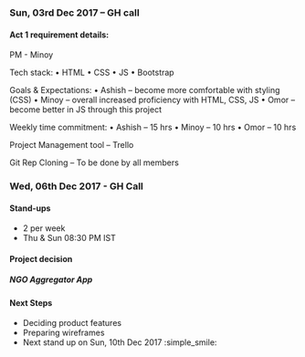 ### Sun, 03rd Dec 2017 – GH call

#### Act 1 requirement details:

PM - Minoy

Tech stack:
•    HTML
•    CSS
•    JS
•    Bootstrap

Goals & Expectations:
•    Ashish – become more comfortable with styling (CSS)
•    Minoy – overall increased proficiency with HTML, CSS, JS
•    Omor – become better in JS through this project

Weekly time commitment:
•    Ashish – 15 hrs
•    Minoy – 10 hrs
•    Omor – 10 hrs

Project Management tool – Trello

Git Rep Cloning – To be done by all members

### Wed, 06th Dec 2017 - GH Call

#### Stand-ups
* 2 per week
* Thu & Sun 08:30 PM IST

#### Project decision
##### NGO Aggregator App

#### Next Steps
* Deciding product features
* Preparing wireframes
* Next stand up on Sun, 10th Dec 2017
:simple_smile:

